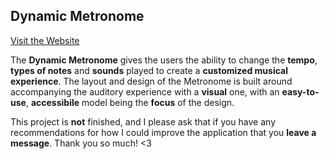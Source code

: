 ## Dynamic Metronome

[Visit the Website](https://62d0954a3e04080c6101819d--dynamic-metronome.netlify.app/)

The **Dynamic Metronome** gives the users the ability to change the **tempo**, **types of notes** and **sounds** played to create a **customized musical experience**. The layout and design of the Metronome is built around accompanying the auditory experience with a **visual** one, with an **easy-to-use**, **accessibile** model being the **focus** of the design.

This project is **not** finished, and I please ask that if you have any recommendations for how I could improve the application that you **leave a message**. Thank you so much! <3
